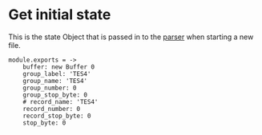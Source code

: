 # Get initial state

This is the state Object that is passed in to the [parser](./main.coffee.md) when starting a new file.

	module.exports = ->
		buffer: new Buffer 0
		group_label: 'TES4'
		group_name: 'TES4'
		group_number: 0
		group_stop_byte: 0
		# record_name: 'TES4'
		record_number: 0
		record_stop_byte: 0
		stop_byte: 0
